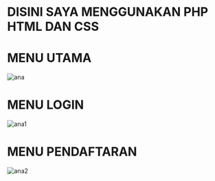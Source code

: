 # DISINI SAYA MENGGUNAKAN PHP HTML DAN CSS


# MENU UTAMA

![ana](https://github.com/muhammadzidanfadilah/Project-rpl-Penjualan-Kue/assets/115553474/bb905b0e-5810-4229-9971-d2bbddb66e27)



# MENU LOGIN
![ana1](https://github.com/muhammadzidanfadilah/project-rpl/assets/115553474/b3423635-d8cc-4169-8035-64024c8bfb48)



# MENU PENDAFTARAN
![ana2](https://github.com/muhammadzidanfadilah/project-rpl/assets/115553474/39e65802-cdf4-4f0f-acea-82e15bca4f4e)



